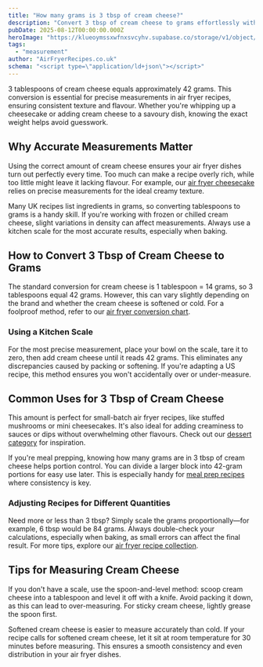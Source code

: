 ```yaml
---
title: "How many grams is 3 tbsp of cream cheese?"
description: "Convert 3 tbsp of cream cheese to grams effortlessly with our simple guide—perfect for air fryer recipes and precise cooking!"
pubDate: 2025-08-12T00:00:00.000Z
heroImage: "https://klueoymssxwfnxsvcyhv.supabase.co/storage/v1/object/public/md/how-many-grams-is-3-tbsp-of-cream-cheese-e8d7c804.webp"
tags:
  - "measurement"
author: "AirFryerRecipes.co.uk"
schema: "<script type=\"application/ld+json\"></script>"
---
```


<p>3 tablespoons of cream cheese equals approximately 42 grams. This conversion is essential for precise measurements in air fryer recipes, ensuring consistent texture and flavour. Whether you're whipping up a cheesecake or adding cream cheese to a savoury dish, knowing the exact weight helps avoid guesswork.</p>  

<h2>Why Accurate Measurements Matter</h2>  
<p>Using the correct amount of cream cheese ensures your air fryer dishes turn out perfectly every time. Too much can make a recipe overly rich, while too little might leave it lacking flavour. For example, our <a href="https://www.airfryerrecipe.co.uk/recipes">air fryer cheesecake</a> relies on precise measurements for the ideal creamy texture.</p>  

<p>Many UK recipes list ingredients in grams, so converting tablespoons to grams is a handy skill. If you're working with frozen or chilled cream cheese, slight variations in density can affect measurements. Always use a kitchen scale for the most accurate results, especially when baking.</p>  

<h2>How to Convert 3 Tbsp of Cream Cheese to Grams</h2>  
<p>The standard conversion for cream cheese is 1 tablespoon = 14 grams, so 3 tablespoons equal 42 grams. However, this can vary slightly depending on the brand and whether the cream cheese is softened or cold. For a foolproof method, refer to our <a href="https://www.airfryerrecipe.co.uk/air-fryer-conversion-chart">air fryer conversion chart</a>.</p>  

<h3>Using a Kitchen Scale</h3>  
<p>For the most precise measurement, place your bowl on the scale, tare it to zero, then add cream cheese until it reads 42 grams. This eliminates any discrepancies caused by packing or softening. If you're adapting a US recipe, this method ensures you won't accidentally over or under-measure.</p>  

<h2>Common Uses for 3 Tbsp of Cream Cheese</h2>  
<p>This amount is perfect for small-batch air fryer recipes, like stuffed mushrooms or mini cheesecakes. It's also ideal for adding creaminess to sauces or dips without overwhelming other flavours. Check out our <a href="https://www.airfryerrecipe.co.uk/recipe-category/dessert">dessert category</a> for inspiration.</p>  

<p>If you're meal prepping, knowing how many grams are in 3 tbsp of cream cheese helps portion control. You can divide a larger block into 42-gram portions for easy use later. This is especially handy for <a href="https://www.airfryerrecipe.co.uk/recipe-category/meal-prep">meal prep recipes</a> where consistency is key.</p>  

<h3>Adjusting Recipes for Different Quantities</h3>  
<p>Need more or less than 3 tbsp? Simply scale the grams proportionally—for example, 6 tbsp would be 84 grams. Always double-check your calculations, especially when baking, as small errors can affect the final result. For more tips, explore our <a href="https://www.airfryerrecipe.co.uk">air fryer recipe collection</a>.</p>  

<h2>Tips for Measuring Cream Cheese</h2>  
<p>If you don't have a scale, use the spoon-and-level method: scoop cream cheese into a tablespoon and level it off with a knife. Avoid packing it down, as this can lead to over-measuring. For sticky cream cheese, lightly grease the spoon first.</p>  

<p>Softened cream cheese is easier to measure accurately than cold. If your recipe calls for softened cream cheese, let it sit at room temperature for 30 minutes before measuring. This ensures a smooth consistency and even distribution in your air fryer dishes.</p>